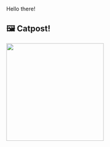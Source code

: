Hello there!



## 🖼️ Catpost!

<sub>
    <img src="https://cdn2.thecatapi.com/images/8la.jpg" height="256">
</sub>

